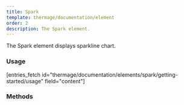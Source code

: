 ```yaml
---
title: Spark
template: thermage/documentation/element
order: 2
description: The Spark element.
---
```


The Spark element displays sparkline chart.

### Usage

[entries_fetch id="thermage/documentation/elements/spark/getting-started/usage" field="content"]

### Methods